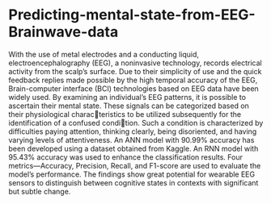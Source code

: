 # Predicting-mental-state-from-EEG-Brainwave-data

With the use of metal electrodes and a conducting liquid, electroencephalography (EEG), a noninvasive technology, records electrical activity from the
scalp’s surface. Due to their simplicity of use and the quick feedback replies made possible by the high temporal accuracy of the EEG, Brain-computer interface (BCI) technologies based on EEG data have been widely used. By examining an individual’s EEG patterns, it is possible to ascertain their mental state. These signals can be categorized based on their physiological characteristics to be utilized subsequently for the identification of a confused condition. Such a condition is characterized  by difficulties paying attention, thinking clearly, being disoriented, and having varying levels of attentiveness. An ANN model with 90.99% accuracy has been developed using a dataset obtained from Kaggle. An RNN model with 95.43% accuracy was used to enhance the classification results. Four metrics—Accuracy, Precision, Recall, and F1-score are used to evaluate the model’s performance. The findings show great potential for wearable EEG sensors to distinguish between cognitive states in contexts with significant but subtle change.

